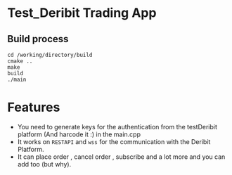# Test_Deribit Trading App
## Build process
```
cd /working/directory/build
cmake ..
make
build
./main
```

# Features
- You need to generate keys for the authentication from the testDeribit platform (And harcode it :) in the main.cpp  
- It works on `RESTAPI` and `wss` for the communication with the Deribit Platform.
- It can place order , cancel order , subscribe and a lot more and you can add too (but why).


